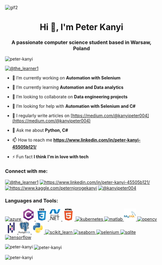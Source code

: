 ![gif2](https://user-images.githubusercontent.com/118138496/218883727-a8ff45d9-21ef-4543-af69-c775ccd8066a.gif)
<h1 align="center">Hi 👋, I'm Peter Kanyi</h1>
<h3 align="center">A passionate computer science student based in Warsaw, Poland</h3>

<p align="left"> <img src="https://komarev.com/ghpvc/?username=peter-kanyi&label=Profile%20views&color=0e75b6&style=flat" alt="peter-kanyi" /> </p>

<p align="left"> <a href="https://twitter.com/@the_learner1" target="blank"><img src="https://img.shields.io/twitter/follow/@the_learner1?logo=twitter&style=for-the-badge" alt="@the_learner1" /></a> </p>

- 🔭 I’m currently working on **Automation with Selenium**

- 🌱 I’m currently learning **Automation and Data analytics**

- 👯 I’m looking to collaborate on **Data engineering projects**

- 🤝 I’m looking for help with **Automation with Selenium and C#**

- 📝 I regularly write articles on [https://medium.com/@kanyipeter004](https://medium.com/@kanyipeter004)

- 💬 Ask me about **Python, C#**

- 📫 How to reach me **https://www.linkedin.com/in/peter-kanyi-45505b121/**

- ⚡ Fun fact **I think I'm in love with tech**

<h3 align="left">Connect with me:</h3>
<p align="left">
<a href="https://twitter.com/@the_learner1" target="blank"><img align="center" src="https://raw.githubusercontent.com/rahuldkjain/github-profile-readme-generator/master/src/images/icons/Social/twitter.svg" alt="@the_learner1" height="30" width="40" /></a>
<a href="https://linkedin.com/in/https://www.linkedin.com/in/peter-kanyi-45505b121/" target="blank"><img align="center" src="https://raw.githubusercontent.com/rahuldkjain/github-profile-readme-generator/master/src/images/icons/Social/linked-in-alt.svg" alt="https://www.linkedin.com/in/peter-kanyi-45505b121/" height="30" width="40" /></a>
<a href="https://kaggle.com/https://www.kaggle.com/peternjorogekanyi" target="blank"><img align="center" src="https://raw.githubusercontent.com/rahuldkjain/github-profile-readme-generator/master/src/images/icons/Social/kaggle.svg" alt="https://www.kaggle.com/peternjorogekanyi" height="30" width="40" /></a>
<a href="https://medium.com/@kanyipeter004" target="blank"><img align="center" src="https://raw.githubusercontent.com/rahuldkjain/github-profile-readme-generator/master/src/images/icons/Social/medium.svg" alt="@kanyipeter004" height="30" width="40" /></a>
</p>

<h3 align="left">Languages and Tools:</h3>
<p align="left"> <a href="https://azure.microsoft.com/en-in/" target="_blank" rel="noreferrer"> <img src="https://www.vectorlogo.zone/logos/microsoft_azure/microsoft_azure-icon.svg" alt="azure" width="40" height="40"/> </a> <a href="https://www.w3schools.com/cs/" target="_blank" rel="noreferrer"> <img src="https://raw.githubusercontent.com/devicons/devicon/master/icons/csharp/csharp-original.svg" alt="csharp" width="40" height="40"/> </a> <a href="https://www.w3schools.com/css/" target="_blank" rel="noreferrer"> <img src="https://raw.githubusercontent.com/devicons/devicon/master/icons/css3/css3-original-wordmark.svg" alt="css3" width="40" height="40"/> </a> <a href="https://dotnet.microsoft.com/" target="_blank" rel="noreferrer"> <img src="https://raw.githubusercontent.com/devicons/devicon/master/icons/dot-net/dot-net-original-wordmark.svg" alt="dotnet" width="40" height="40"/> </a> <a href="https://www.w3.org/html/" target="_blank" rel="noreferrer"> <img src="https://raw.githubusercontent.com/devicons/devicon/master/icons/html5/html5-original-wordmark.svg" alt="html5" width="40" height="40"/> </a> <a href="https://kubernetes.io" target="_blank" rel="noreferrer"> <img src="https://www.vectorlogo.zone/logos/kubernetes/kubernetes-icon.svg" alt="kubernetes" width="40" height="40"/> </a> <a href="https://www.mathworks.com/" target="_blank" rel="noreferrer"> <img src="https://upload.wikimedia.org/wikipedia/commons/2/21/Matlab_Logo.png" alt="matlab" width="40" height="40"/> </a> <a href="https://www.mysql.com/" target="_blank" rel="noreferrer"> <img src="https://raw.githubusercontent.com/devicons/devicon/master/icons/mysql/mysql-original-wordmark.svg" alt="mysql" width="40" height="40"/> </a> <a href="https://opencv.org/" target="_blank" rel="noreferrer"> <img src="https://www.vectorlogo.zone/logos/opencv/opencv-icon.svg" alt="opencv" width="40" height="40"/> </a> <a href="https://pandas.pydata.org/" target="_blank" rel="noreferrer"> <img src="https://raw.githubusercontent.com/devicons/devicon/2ae2a900d2f041da66e950e4d48052658d850630/icons/pandas/pandas-original.svg" alt="pandas" width="40" height="40"/> </a> <a href="https://www.postgresql.org" target="_blank" rel="noreferrer"> <img src="https://raw.githubusercontent.com/devicons/devicon/master/icons/postgresql/postgresql-original-wordmark.svg" alt="postgresql" width="40" height="40"/> </a> <a href="https://www.python.org" target="_blank" rel="noreferrer"> <img src="https://raw.githubusercontent.com/devicons/devicon/master/icons/python/python-original.svg" alt="python" width="40" height="40"/> </a> <a href="https://scikit-learn.org/" target="_blank" rel="noreferrer"> <img src="https://upload.wikimedia.org/wikipedia/commons/0/05/Scikit_learn_logo_small.svg" alt="scikit_learn" width="40" height="40"/> </a> <a href="https://seaborn.pydata.org/" target="_blank" rel="noreferrer"> <img src="https://seaborn.pydata.org/_images/logo-mark-lightbg.svg" alt="seaborn" width="40" height="40"/> </a> <a href="https://www.selenium.dev" target="_blank" rel="noreferrer"> <img src="https://raw.githubusercontent.com/detain/svg-logos/780f25886640cef088af994181646db2f6b1a3f8/svg/selenium-logo.svg" alt="selenium" width="40" height="40"/> </a> <a href="https://www.sqlite.org/" target="_blank" rel="noreferrer"> <img src="https://www.vectorlogo.zone/logos/sqlite/sqlite-icon.svg" alt="sqlite" width="40" height="40"/> </a> <a href="https://www.tensorflow.org" target="_blank" rel="noreferrer"> <img src="https://www.vectorlogo.zone/logos/tensorflow/tensorflow-icon.svg" alt="tensorflow" width="40" height="40"/> </a> </p>

<p><img align="left" src="https://github-readme-stats.vercel.app/api/top-langs?username=peter-kanyi&show_icons=true&locale=en&layout=compact" alt="peter-kanyi" /></p>

<p>&nbsp;<img align="center" src="https://github-readme-stats.vercel.app/api?username=peter-kanyi&show_icons=true&locale=en" alt="peter-kanyi" /></p>

<p><img align="center" src="https://github-readme-streak-stats.herokuapp.com/?user=peter-kanyi&" alt="peter-kanyi" /></p>

